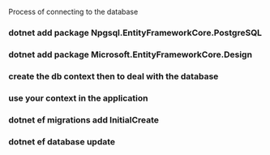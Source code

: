 Process of connecting to the database

 ### dotnet add package Npgsql.EntityFrameworkCore.PostgreSQL
 ### dotnet add package Microsoft.EntityFrameworkCore.Design

### create the db context then to deal with the database
### use your context in the application 
### dotnet ef migrations add InitialCreate
### dotnet ef database update
